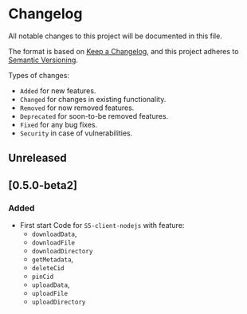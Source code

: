 # Changelog

All notable changes to this project will be documented in this file.

The format is based on [Keep a Changelog](https://keepachangelog.com/en/1.0.0/),
and this project adheres to [Semantic Versioning](https://semver.org/spec/v2.0.0.html).

Types of changes:

- `Added` for new features.
- `Changed` for changes in existing functionality.
- `Removed` for now removed features.
- `Deprecated` for soon-to-be removed features.
- `Fixed` for any bug fixes.
- `Security` in case of vulnerabilities.

## Unreleased

## [0.5.0-beta2]

### Added

- First start Code for `S5-client-nodejs` with feature:
  - `downloadData`,
  - `downloadFile`
  - `downloadDirectory`
  - `getMetadata`,
  - `deleteCid`
  - `pinCid`
  - `uploadData`,
  - `uploadFile`
  - `uploadDirectory`


